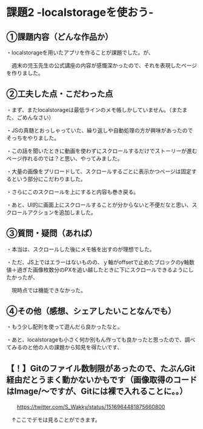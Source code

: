 # 課題2 -localstorageを使おう-

## ①課題内容（どんな作品か）
・localstorageを用いたアプリを作ることが課題でした。が、
 
 　週末の児玉先生の公式講座の内容が感慨深かったので、それを表現したページを作りました。

## ②工夫した点・こだわった点
・まず、またlocalstorageは最低ラインのメモ帳しかしていません。（またまた、ごめんなさい）

・JSの真髄とおっしゃっていた、繰り返しや自動処理の方が興味があったのでそっちをやりました。
 
・この話を聞いたときに動画を使わずにスクロールするだけでストーリーが進むページ作れるのでは？と思い、やってみました。

・大量の画像をプリロードして、スクロールするごとに表示かつページは固定するという部分にこだわりました。

・さらにこのスクロールを上にすると内容も巻き戻る。

・あと、UI的に画面上にスクロールすることが分からないと不便だなと思い、スクロールアクションを追加しました。

## ③質問・疑問（あれば）
・本当は、スクロールした後にメモ帳を出すのが理想でした。

・ただ、JS上ではエラーはないものの、ｙ軸がoffsetで止めたブロックのy軸数値＋過ぎた画像枚数分のPXを追い越したときに下にスクロールできるようにしたかったが、

　現時点では機能できなかった。

## ④その他（感想、シェアしたいことなんでも）
・もう少し配列を使って遊んだら良かったなと。

・あと、localstorageも小さく何か別もん作っても良かったと思ったので、調べてみるのと他の人の課題から知見を得たいです、

## 【！】Gitのファイル数制限があったので、たぶんGit経由だとうまく動かないかもです（画像取得のコードはImage/～ですが、Gitには裸で入れることに。。）

　　https://twitter.com/S_Wakky/status/1516964481875660800
  
  　↑ここでデモは見ることができます。
